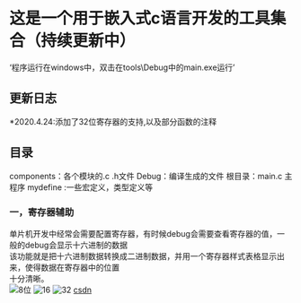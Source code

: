 # 这是一个用于嵌入式c语言开发的工具集合（持续更新中）<br>

‘程序运行在windows中，双击在tools\Debug中的main.exe运行’<br>

## 更新日志<br>
*2020.4.24:添加了32位寄存器的支持,以及部分函数的注释<br>

## 目录
components：各个模块的.c .h文件
Debug：编译生成的文件
根目录：main.c 主程序
mydefine :一些宏定义，类型定义等


### 一，寄存器辅助
单片机开发中经常会需要配置寄存器，有时候debug会需要查看寄存器的值，一般的debug会显示十六进制的数据<br>
该功能就是把十六进制数据转换成二进制数据，并用一个寄存器样式表格显示出来，使得数据在寄存器中的位置<br>
十分清晰。<br>
![8位](http://m.qpic.cn/psc?/V52o58sF1Om7WA2cK9TD1YG4la1SnXbV/ruAMsa53pVQWN7FLK88i5vP1FTSQMBGwK32E.QjmYZ3ENEvL1F6D7YGoXH0A1Km.4oYfEJT5HR2.AGLIxvNbpY32w*M*hD*WTO9E3UXPh0o!/b&bo=HAIiAQAAAAADBx8!&rf=viewer_4&t=5)
![16](http://m.qpic.cn/psc?/V52o58sF1Om7WA2cK9TD1YG4la1SnXbV/ruAMsa53pVQWN7FLK88i5u01JE6tfF31oA9p0A9vb13xobDTdHoluB.RwVs5lZ*kCXUfSFXMiRGKDewuKM95RNjEkfnz73fOA0BqvlTtxGw!/b&bo=Hwa6AQAAAAADB4A!&rf=viewer_4&t=5)
![32](http://m.qpic.cn/psc?/V52o58sF1Om7WA2cK9TD1YG4la1SnXbV/ruAMsa53pVQWN7FLK88i5j*X.xwumfbWmrl63biriHR2222sA7TJlKjAVLjK3dGrl8QMhna4n*P*k5d8tRovxW.uf*9.Yb4DgcR0w4b76A0!/b&bo=DAYMAgAAAAABByQ!&rf=viewer_4&t=5)
[csdn](https://www.csdn.net/)